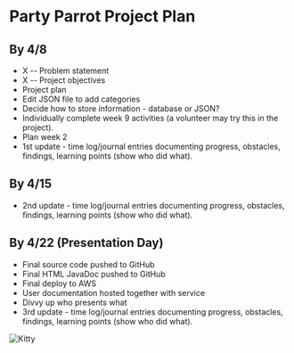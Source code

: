 # Party Parrot Project Plan

## By 4/8
- X -- Problem statement
- X -- Project objectives
- Project plan
- Edit JSON file to add categories
- Decide how to store information - database or JSON?
- Individually complete week 9 activities (a volunteer may try this in the project).
- Plan week 2
- 1st update - time log/journal entries documenting progress, obstacles, findings, learning points (show who did what).

## By 4/15



- 2nd update - time log/journal entries documenting progress, obstacles, findings, learning points (show who did what).


## By 4/22 (Presentation Day)
- Final source code pushed to GitHub
- Final HTML JavaDoc pushed to GitHub
- Final deploy to AWS
- User documentation hosted together with service
- Divvy up who presents what
- 3rd update - time log/journal entries documenting progress, obstacles, findings, learning points (show who did what).

![Kitty](https://media.giphy.com/media/vFKqnCdLPNOKc/giphy.gif)

